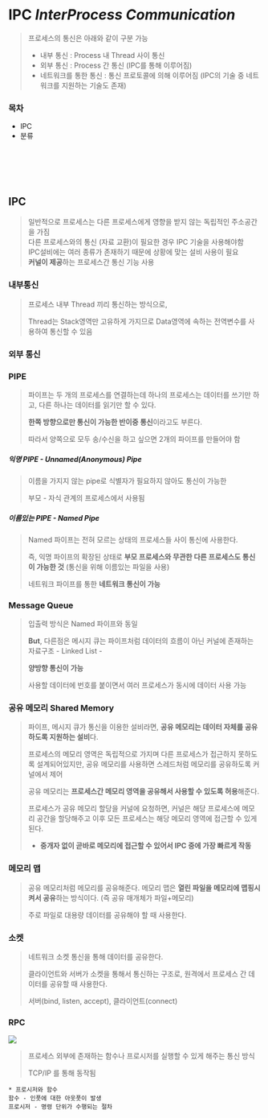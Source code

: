 # IPC *InterProcess Communication*

> 프로세스의 통신은 아래와 같이 구분 가능
> 
>   - 내부 통신 : Process 내 Thread 사이 통신
>   - 외부 통신 : Process 간 통신 (IPC를 통해 이루어짐)
>   - 네트워크를 통한 통신 : 통신 프로토콜에 의해 이루어짐 
>       (IPC의 기술 중 네트워크를 지원하는 기술도 존재)

### 목차
- IPC
- 분류

<br/><br/>
---

## IPC

> 일반적으로 프로세스는 다른 프로세스에게 영향을 받지 않는 독립적인 주소공간을 가짐<br/>
> 다른 프로세스와의 통신 (자료 교환)이 필요한 경우 IPC 기술을 사용해야함<br/>
> IPC설비에는 여러 종류가 존재하기 때문에 상황에 맞는 설비 사용이 필요<br/>
> **커널이 제공**하는 프로세스간 통신 기능 사용

### 내부통신
> 프로세스 내부 Thread 끼리 통신하는 방식으로, 
> 
> Thread는 Stack영역만 고유하게 가지므로 Data영역에 속하는 전역변수를 사용하여 통신할 수 있음

### 외부 통신

### PIPE

   > 파이프는 두 개의 프로세스를 연결하는데 하나의 프로세스는 데이터를 쓰기만 하고, 다른 하나는 데이터를 읽기만 할 수 있다.
   >
   > **한쪽 방향으로만 통신이 가능한 반이중 통신**이라고도 부른다.
   > 
   > 따라서 양쪽으로 모두 송/수신을 하고 싶으면 2개의 파이프를 만들어야 함

##### 익명 PIPE - Unnamed(Anonymous) Pipe

   > 이름을 가지지 않는 pipe로 식별자가 필요하지 않아도 통신이 가능한
   > 
   > 부모 - 자식 관계의 프로세스에서 사용됨 

##### 이름있는 PIPE - Named Pipe
   > Named 파이프는 전혀 모르는 상태의 프로세스들 사이 통신에 사용한다.
   >
   > 즉, 익명 파이프의 확장된 상태로 **부모 프로세스와 무관한 다른 프로세스도 통신이 가능한 것** (통신을 위해 이름있는 파일을 사용)
   >
   > 네트워크 파이프를 통한 **네트워크 통신이 가능**

### Message Queue

> 입출력 방식은 Named 파이프와 동일
>
> **But**, 다른점은 메시지 큐는 파이프처럼 데이터의 흐름이 아닌 커널에 존재하는 자료구조 - Linked List - 
>
> **양방향 통신이 가능**
> 
> 사용할 데이터에 번호를 붙이면서 여러 프로세스가 동시에 데이터 사용 가능

### 공유 메모리 Shared Memory

   > 파이프, 메시지 큐가 통신을 이용한 설비라면, **공유 메모리는 데이터 자체를 공유하도록 지원하는 설비**다.
   >
   > 프로세스의 메모리 영역은 독립적으로 가지며 다른 프로세스가 접근하지 못하도록 설계되어있지만, 공유 메모리를 사용하면 스레드처럼 메모리를 공유하도록 커널에서 제어
   >
   > 공유 메모리는 **프로세스간 메모리 영역을 공유해서 사용할 수 있도록 허용**해준다.
   >
   > 프로세스가 공유 메모리 할당을 커널에 요청하면, 커널은 해당 프로세스에 메모리 공간을 할당해주고 이후 모든 프로세스는 해당 메모리 영역에 접근할 수 있게 된다.
   >
   > - **중개자 없이 곧바로 메모리에 접근할 수 있어서 IPC 중에 가장 빠르게 작동**

### 메모리 맵

   > 공유 메모리처럼 메모리를 공유해준다. 메모리 맵은 **열린 파일을 메모리에 맵핑시켜서 공유**하는 방식이다. (즉 공유 매개체가 파일+메모리)
   >
   > 주로 파일로 대용량 데이터를 공유해야 할 때 사용한다.

### 소켓

   > 네트워크 소켓 통신을 통해 데이터를 공유한다.
   >
   > 클라이언트와 서버가 소켓을 통해서 통신하는 구조로, 원격에서 프로세스 간 데이터를 공유할 때 사용한다.
   >
   > 서버(bind, listen, accept), 클라이언트(connect)

### RPC

![](https://media.vlpt.us/images/jakeseo_me/post/16327fcc-4da1-4a4b-8dbc-b5b84a933900/image.png)

   > 프로세스 외부에 존재하는 함수나 프로시저를 실행할 수 있게 해주는 통신 방식
   >
   > TCP/IP 를 통해 동작됨

```
* 프로시저와 함수
함수 - 인풋에 대한 아웃풋이 발생
프로시저 - 명령 단위가 수행되는 절차
```